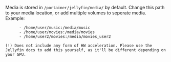 Media is stored in `/portainer/jellyfin/media/` by default. Change this path to your media location, or add multiple volumes to seperate media. Example:
```
      - /home/user/music:/media/music
      - /home/user/movies:/media/movies
      - /home/user2/movies:/media/movies_user2

(!) Does not include any form of HW acceleration. Please use the Jellyfin docs to add this yourself, as it'll be different depending on your GPU.